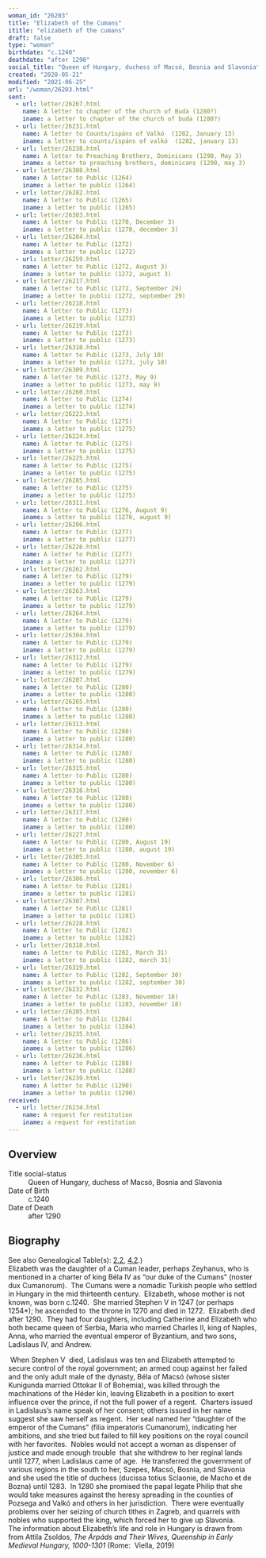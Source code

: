 ```yaml
---
woman_id: "26203"
title: "Elizabeth of the Cumans"
ititle: "elizabeth of the cumans"
draft: false
type: "woman"
birthdate: "c.1240"
deathdate: "after 1290"
social_title: "Queen of Hungary, duchess of Macsó, Bosnia and Slavonia"
created: "2020-05-21"
modified: "2021-06-25"
url: "/woman/26203.html"
sent:
  - url: letter/26267.html
    name: A letter to chapter of the church of Buda (1280?)
    iname: a letter to chapter of the church of buda (1280?)
  - url: letter/26231.html
    name: A letter to Counts/ispáns of Valkó  (1282, January 13)
    iname: a letter to counts/ispáns of valkó  (1282, january 13)
  - url: letter/26238.html
    name: A letter to Preaching Brothers, Dominicans (1290, May 3)
    iname: a letter to preaching brothers, dominicans (1290, may 3)
  - url: letter/26308.html
    name: A letter to Public (1264)
    iname: a letter to public (1264)
  - url: letter/26282.html
    name: A letter to Public (1265)
    iname: a letter to public (1265)
  - url: letter/26303.html
    name: A letter to Public (1270, December 3)
    iname: a letter to public (1270, december 3)
  - url: letter/26204.html
    name: A letter to Public (1272)
    iname: a letter to public (1272)
  - url: letter/26259.html
    name: A letter to Public (1272, August 3)
    iname: a letter to public (1272, august 3)
  - url: letter/26217.html
    name: A letter to Public (1272, September 29)
    iname: a letter to public (1272, september 29)
  - url: letter/26218.html
    name: A letter to Public (1273)
    iname: a letter to public (1273)
  - url: letter/26219.html
    name: A letter to Public (1273)
    iname: a letter to public (1273)
  - url: letter/26310.html
    name: A letter to Public (1273, July 10)
    iname: a letter to public (1273, july 10)
  - url: letter/26309.html
    name: A letter to Public (1273, May 9)
    iname: a letter to public (1273, may 9)
  - url: letter/26260.html
    name: A letter to Public (1274)
    iname: a letter to public (1274)
  - url: letter/26223.html
    name: A letter to Public (1275)
    iname: a letter to public (1275)
  - url: letter/26224.html
    name: A letter to Public (1275)
    iname: a letter to public (1275)
  - url: letter/26225.html
    name: A letter to Public (1275)
    iname: a letter to public (1275)
  - url: letter/26285.html
    name: A letter to Public (1275)
    iname: a letter to public (1275)
  - url: letter/26311.html
    name: A letter to Public (1276, August 9)
    iname: a letter to public (1276, august 9)
  - url: letter/26206.html
    name: A letter to Public (1277)
    iname: a letter to public (1277)
  - url: letter/26226.html
    name: A letter to Public (1277)
    iname: a letter to public (1277)
  - url: letter/26262.html
    name: A letter to Public (1279)
    iname: a letter to public (1279)
  - url: letter/26263.html
    name: A letter to Public (1279)
    iname: a letter to public (1279)
  - url: letter/26264.html
    name: A letter to Public (1279)
    iname: a letter to public (1279)
  - url: letter/26304.html
    name: A letter to Public (1279)
    iname: a letter to public (1279)
  - url: letter/26312.html
    name: A letter to Public (1279)
    iname: a letter to public (1279)
  - url: letter/26207.html
    name: A letter to Public (1280)
    iname: a letter to public (1280)
  - url: letter/26265.html
    name: A letter to Public (1280)
    iname: a letter to public (1280)
  - url: letter/26313.html
    name: A letter to Public (1280)
    iname: a letter to public (1280)
  - url: letter/26314.html
    name: A letter to Public (1280)
    iname: a letter to public (1280)
  - url: letter/26315.html
    name: A letter to Public (1280)
    iname: a letter to public (1280)
  - url: letter/26316.html
    name: A letter to Public (1280)
    iname: a letter to public (1280)
  - url: letter/26317.html
    name: A letter to Public (1280)
    iname: a letter to public (1280)
  - url: letter/26227.html
    name: A letter to Public (1280, August 19)
    iname: a letter to public (1280, august 19)
  - url: letter/26305.html
    name: A letter to Public (1280, November 6)
    iname: a letter to public (1280, november 6)
  - url: letter/26306.html
    name: A letter to Public (1281)
    iname: a letter to public (1281)
  - url: letter/26307.html
    name: A letter to Public (1281)
    iname: a letter to public (1281)
  - url: letter/26228.html
    name: A letter to Public (1282)
    iname: a letter to public (1282)
  - url: letter/26318.html
    name: A letter to Public (1282, March 31)
    iname: a letter to public (1282, march 31)
  - url: letter/26319.html
    name: A letter to Public (1282, September 30)
    iname: a letter to public (1282, september 30)
  - url: letter/26232.html
    name: A letter to Public (1283, November 18)
    iname: a letter to public (1283, november 18)
  - url: letter/26205.html
    name: A letter to Public (1284)
    iname: a letter to public (1284)
  - url: letter/26235.html
    name: A letter to Public (1286)
    iname: a letter to public (1286)
  - url: letter/26236.html
    name: A letter to Public (1288)
    iname: a letter to public (1288)
  - url: letter/26239.html
    name: A letter to Public (1290)
    iname: a letter to public (1290)
received:
  - url: letter/26234.html
    name: A request for restitution
    iname: a request for restitution
---
```

<h2 class="mt-4">Overview</h2><dt>Title social-status</dt><dd>Queen of Hungary, duchess of Macsó, Bosnia and Slavonia</dd><dt>Date of Birth</dt><dd>c.1240</dd><dt>Date of Death</dt><dd>after 1290</dd><h2 class="mt-4">Biography</h2><p>See also Genealogical Table(s): <a href="/content/genealogy-mieszko#n26203">2.2</a>, <a href="/content/genealogy-immilla#n26203">4.2</a>.)<br>
Elizabeth was the daughter of a Cuman leader, perhaps Zeyhanus, who is mentioned in a charter of king Béla IV as “our duke of the Cumans” (noster dux Cumanorum).&nbsp; The Cumans were a nomadic Turkish people who settled in Hungary in the mid thirteenth century.&nbsp; Elizabeth, whose mother is not known, was born c.1240.&nbsp; She married Stephen V in 1247 (or perhaps 1254*); he ascended to&nbsp; the throne in 1270 and died in 1272.&nbsp; Elizabeth died after 1290.&nbsp; They had four daughters, including Catherine and Elizabeth who both became queen of Serbia, Maria who married Charles II, king of Naples, Anna, who married the eventual emperor of Byzantium, and two sons, Ladislaus IV, and Andrew.</p><p>&nbsp;When Stephen V&nbsp; died, Ladislaus was ten and Elizabeth attempted to secure control of the royal government; an armed coup against her failed and the only adult male of the dynasty, Béla of Macsó (whose sister Kunigunda married Ottokar II of Bohemia), was killed through the machinations of the Héder kin, leaving Elizabeth in a position to exert influence over the prince, if not the full power of a regent.&nbsp; Charters issued in Ladislaus’s name speak of her consent; others issued in her name suggest she saw herself as regent.&nbsp; Her seal named her “daughter of the emperor of the Cumans” (filia imperatoris Cumanorum), indicating her ambitions, and she tried but failed to fill key positions on the royal council with her favorites.&nbsp; Nobles would not accept a woman as dispenser of justice and made enough trouble&nbsp; that she withdrew to her reginal lands until 1277, when Ladislaus came of age.&nbsp; He transferred the government of various regions in the south to her, Szepes, Macsó, Bosnia, and Slavonia and she used the title of duchess (ducissa totius Sclaonie, de Macho et de Bozna) until 1283.&nbsp; In 1280 she promised the papal legate Philip that she would take measures against the heresy spreading in the counties of Pozsega and Valkó and others in her jurisdiction.&nbsp; There were eventually problems over her seizing of church tithes in Zagreb, and quarrels with nobles who supported the king, which forced her to give up Slavonia.<br> The information about Elizabeth’s life and role in Hungary is drawn from from Attila Zsoldos, <i>The Árpáds and Their Wives, Queenship in Early Medieval Hungary, 1000-1301</i> (Rome:&nbsp; Viella, 2019)</p>